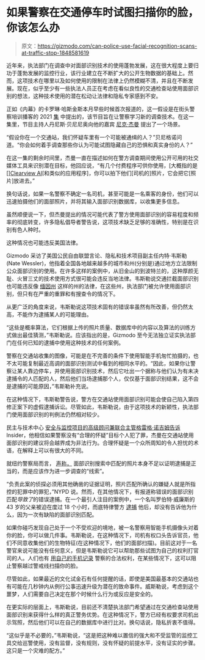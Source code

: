 # 如果警察在交通停车时试图扫描你的脸，你该怎么办

> 原文：<https://gizmodo.com/can-police-use-facial-recognition-scans-at-traffic-stop-1848581619>

近年来，执法部门在调查中对面部识别技术的使用蓬勃发展，这在很大程度上要归功于蓬勃发展的监控行业，该行业建立在不断扩大的公开生物数据的基础上。然而，这项技术在哪里以及如何使用的限制在法律上仍然模糊不清，并且在不断发展。现在，似乎至少有一些执法人员正在考虑在看似良性的交通检查站使用面部识别的想法，这种技术使用的潜在松动让法律和隐私专家感到不安。



正如《内幕》的卡罗琳·哈斯金斯本月早些时候首次报道的，这一假设是在街头警察培训播客的 2021 [集](https://streetcoptraining.com/captivate-podcast/social-media-and-online-tactics-feat-nick-jerman/) 中提出的，该节目旨在让警察学习新的调查技术。在这一集里，节目主持人丹尼斯·贝尼尼奥向他的嘉宾 [尼克·杰曼](https://www.businessinsider.com/police-trained-create-fake-social-media-accounts-using-ai-images-2022-1) 提出了一个场景。

“假设你在一个交通站，我们怀疑车里有一个可能被通缉的人？”贝尼格诺问道。“你会如何着手调查那些你认为可能试图隐藏自己的恐惧和真实身份的人？”

在这一集的剩余时间里，杰曼一直在描述如何在警方调查期间使用公开可用的社交媒体工具来识别潜在目标，他回应说，“有几个付费程序可供你使用，[大概指的是[[]Clearview AI](https://gizmodo.com/clearview-ai-facial-recognition-end-of-anonymity-us-age-1848507135)[和类似的应用程序]，你可以拍下他们[司机的]照片，它会把它[照片]放进去。”

换句话说，如果一名警察不确定一名司机，甚至可能是一名乘客的身份，他们可以迅速拍摄他们的面部照片，并将其输入面部识别数据库，以收集更多信息。

虽然顺便说一下，但杰曼提出的情况可能代表了警方使用面部识别的容易程度和频率的彻底转变，许多隐私倡导者警告说，这项技术缺乏足够的准确性，特别是在识别有色人种时。

这种情况也可能违反美国法律。

Gizmodo 采访了美国公民自由联盟言论、隐私和技术项目副主任内特·韦斯勒(Nate Wessler)，他指着全国各地越来越多的城市和州(分别是)通过地方立法限制公众面部识别的使用。在许多这样的案例中，从旧金山的到波特兰的，这种厚颜无耻、火冒三丈的技术使用方式很可能会违反当地法律。韦斯勒说交通拦截面部识别也可能违反像 [缅因州](https://www.theverge.com/2021/6/30/22557516/maine-facial-recognition-ban-state-law) 这样的州的法律，在这些州，执法部门被允许使用面部识别，但只有在严重的重罪和有搜查令的情况下。

从更广泛的角度来说，韦斯勒说这项技术固有的错误率虽然有所改善，但仍然太高，不能作为逮捕某人的可能理由。

“这些是概率算法，它们根据上传的照片质量、数据库中的内容以及算法的训练方式做出最佳猜测，”韦斯勒说。应该指出的是，Gizmodo 至今无法独立证实执法部门在任何已知的逮捕中使用这种技术的任何案例。

警察在交通站收集的图像，可能是在不完善的条件下使用智能手机匆忙拍摄的，也不太可能复制最近高调的面部识别测试中看到的相同水平的。“因此，如果你让警察让某人靠边停车，并使用面部识别技术，然后它吐出一个据称与他们认为有未决逮捕令的人匹配的人，然后他们当场逮捕那个人，仅仅基于面部识别结果，这不会是逮捕的可能原因，”韦斯勒补充说。

在这种情况下，韦斯勒警告说，警方在交通站使用面部识别可能会使自己陷入第四修正案下的虚假逮捕诉讼。尽管如此，韦斯勒说，由于这项技术的新颖性，执法部门使用面部识别的判例法仍然相对较少。

民主与技术中心 [安全与监控项目的高级顾问兼联合主管格雷格·诺吉姆告诉](https://www.businessinsider.com/police-workshop-street-cop-training-podcast-facial-recognition-traffic-stops-2022-2) Insider，他相信如果警察没有“合理的怀疑”目标个人犯了罪，杰曼在交通站使用面部识别的建议将会越界成为非法行为。合理怀疑是一个众所周知的令人担忧的术语，在解释上可以有很大的不同。

就纽约警察局而言， [声称，](https://www1.nyc.gov/site/nypd/about/about-nypd/equipment-tech/facial-recognition.page) 面部识别搜索中匹配的照片本身不足以证明逮捕是正当的，而是应该作为进一步调查的“线索”。

“负责此案的侦探必须用其他确凿的证据证明，照片匹配所确认的嫌疑人就是所指控的犯罪中的罪犯，”NYPD 说。然而，在其他情况下，有报道称错误的面部识别匹配*导致了*的错误逮捕。在一个最引人注目的案例中，一个名叫罗伯特·威廉斯的 43 岁的父亲被迫在度过 18 个小时，而底特律警方 [逮捕](https://gizmodo.com/police-wrongly-arrested-a-black-man-using-racist-facial-1844151847) 他后，却没有告诉他为什么，因为一次有缺陷的面部识别匹配。

如果你碰巧发现自己处于一个不受欢迎的境地，被一名警察用智能手机摄像头对着你的脸，你可以做几件事。韦斯勒说，在这种情况下，司机有权口头告诉官员，他们不同意收集他们的生物特征(在这种情况下，他们的面部扫描)。目前这对于一名警官来说可能没有任何意义，但是韦斯勒说它可以帮助那些试图为自己的权利打官司的人。人们也有 [用自己的手机记录](https://www.eff.org/deeplinks/2020/06/you-have-first-amendment-right-record-police) 警察的合法权利，在某些情况下，这可以阻止警察越过警戒线扫描你的脸。

尽管如此，如果最近的文化试金石有任何提醒的话，即使是美国最基本的交通站也有可能在几秒钟内从例行公事迅速升级为潜在的致命事件。威斯勒说，考虑到这个噩梦，人们需要自己决定在那个时候什么行为或反应是安全的。

在更实际的层面上，韦斯勒说，目前还不清楚执法部门希望通过在交通检查站使用面部识别来获得什么样的真正警务优势。在这种情况下，警方已经有权要求司机出示驾照，然后他们可以在自己的数据库中进行比对。换句话说，隐私折衷不值得。

“这似乎是不必要的，”韦斯勒说，“这是把这种难以置信的强大和不受监管的监控工具交给巡警使用，没有监督，没有规则，没有怀疑的前提水平，没有证实的步骤。这只是一个灾难的配方。”